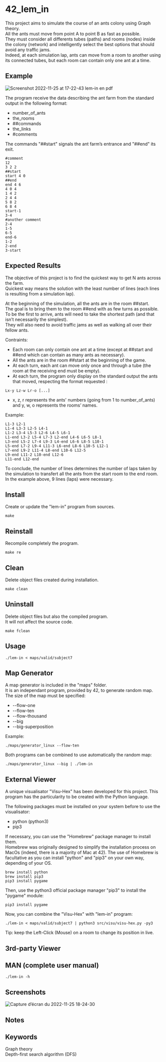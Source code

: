 # 42_lem_in
This project aims to simulate the course of an ants colony using Graph theory.  
All the ants must move from point A to point B as fast as possible.  
They must consider all differents tubes (paths) and rooms (nodes) inside the colony (network) and intelligently select the best options that should avoid any traffic jams.  
Indeed, at each simulation lap, ants can move from a room to another using its connected tubes, but each room can contain only one ant at a time.

## Example
![Screenshot 2022-11-25 at 17-22-43 lem-in en pdf](https://user-images.githubusercontent.com/52746061/204024652-6456b5bd-e4c1-4a85-9fff-e72a1ee069c9.png)

The program receive the data describing the ant farm from the standard output in the following format:
- number_of_ants
- the_rooms
- ##commands
- the_links
- #comments

The commands "##start" signals the ant farm’s entrance and "##end" its exit.

```
#comment
12
3 2 2
##start
start 4 0
##end
end 4 6
4 0 4
1 4 2
2 4 4
5 8 2
6 8 4
start-1
3-4
#another comment
2-4
1-5
6-5
end-6
1-2
2-end
3-start
```

## Expected Results
The objective of this project is to find the quickest way to get N ants across the farm.  
Quickest way means the solution with the least number of lines (each lines is resulting from a simulation lap).

At the beginning of the simulation, all the ants are in the room ##start.  
The goal is to bring them to the room ##end with as few turns as possible.  
To be the first to arrive, ants will need to take the shortest path (and that isn’t necessarily the simplest).  
They will also need to avoid traffic jams as well as walking all over their fellow ants.  

Contraints:
- Each room can only contain one ant at a time (except at ##start and ##end which can contain as many ants as necessary).  
- All the ants are in the room ##start at the beginning of the game.
- At each turn, each ant can move only once and through a tube (the room at the receiving end must be empty).  
- At each turn, the program only display on the standard output the ants that moved, respecting the format requested :  
```
Lx-y Lz-w Lr-o [...]
```
- x, z, r represents the ants' numbers (going from 1 to number_of_ants) and y, w, o represents the rooms’ names.

Example:
```
L1-3 L2-1 
L1-4 L3-3 L2-5 L4-1 
L1-2 L3-4 L5-3 L2-6 L4-5 L6-1 
L1-end L3-2 L5-4 L7-3 L2-end L4-6 L6-5 L8-1 
L3-end L5-2 L7-4 L9-3 L4-end L6-6 L8-5 L10-1 
L5-end L7-2 L9-4 L11-3 L6-end L8-6 L10-5 L12-1 
L7-end L9-2 L11-4 L8-end L10-6 L12-5 
L9-end L11-2 L10-end L12-6 
L11-end L12-end 
```

To conclude, the number of lines determines the number of laps taken by the simulation to transfert all the ants from the start room to the end room.  
In the example above, 9 lines (laps) were necessary.

## Install
Create or update the "lem-in" program from sources.

```
make
```

## Reinstall
Recompile completely the program.

```
make re
```

## Clean
Delete object files created during installation.

```
make clean
```

## Uninstall
Delete object files but also the compiled program.  
It will not affect the source code.

```
make fclean
```

## Usage

```
./lem-in < maps/valid/subject7
```

## Map Generator
A map generator is included in the "maps" folder.  
It is an independant program, provided by 42, to generate random map.  
The size of the map must be specified:
- --flow-one
- --flow-ten
- --flow-thousand
- --big
- --big-superposition 

Example:
```
./maps/generator_linux --flow-ten
```
Both programs can be combined to use automatically the random map:
```
./maps/generator_linux --big | ./lem-in
```

## External Viewer
A unique visualisator "Visu-Hex" has been developed for this project.
This program has the particularity to be created with the Python language.  

The following packages must be installed on your system before to use the visualisator: 
- python (python3)
- pip3

If necessary, you can use the "Homebrew" package manager to install them.  
Homebrew was originally designed to simplify the installation process on MacOs (indeed, there is a majority of Mac at 42).
The use of Homebrew is facultative as you can install "python" and "pip3" on your own way, depending of your OS.
```
brew install python
brew install pip3
pip3 install pygame
```

Then, use the python3 official package manager "pip3" to install the "pygame" module:
```
pip3 install pygame
```

Now, you can combine the "Visu-Hex" with "lem-in" program:

```
./lem-in < maps/valid/subject7 | python3 src/visu/visu-hex.py -py3
```

Tip: keep the Left-Click (Mouse) on a room to change its position in live.

## 3rd-party Viewer

## MAN (complete user manual)
```
./lem-in -h
```

## Screenshots
![Capture d’écran du 2022-11-25 18-24-30](https://user-images.githubusercontent.com/52746061/204032877-06f854d4-a0e2-4eda-88ed-6286ce5cea8e.png)

## Notes

## Keywords
Graph theory  
Depth-first search algorithm (DFS)
